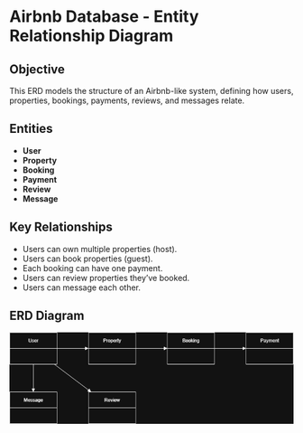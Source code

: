 # Airbnb Database - Entity Relationship Diagram

## Objective
This ERD models the structure of an Airbnb-like system, defining how users, properties, bookings, payments, reviews, and messages relate.

## Entities
- **User**
- **Property**
- **Booking**
- **Payment**
- **Review**
- **Message**

## Key Relationships
- Users can own multiple properties (host).
- Users can book properties (guest).
- Each booking can have one payment.
- Users can review properties they’ve booked.
- Users can message each other.

## ERD Diagram
![alt text](airbnb.drawio.png)
